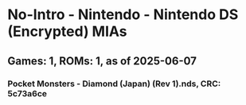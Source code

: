 # No-Intro - Nintendo - Nintendo DS (Encrypted) MIAs
## Games: 1, ROMs: 1, as of 2025-06-07

### Pocket Monsters - Diamond (Japan) (Rev 1).nds, CRC: 5c73a6ce
